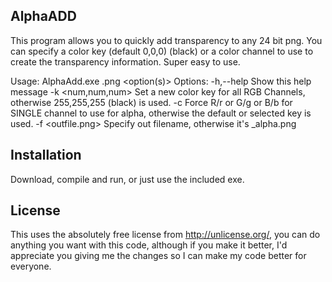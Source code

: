## AlphaADD

This program allows you to quickly add transparency to any 24 bit png. You can specify a color key (default 0,0,0) (black) or a color channel to use to create the transparency information. Super easy to use. 

 Usage: AlphaAdd.exe <infile>.png <option(s)>
 Options:
 -h,--help Show this help message
 -k <num,num,num> Set a new color key for all RGB Channels, otherwise 255,255,255 (black) is used.
 -c <channel> Force R/r or G/g or B/b for SINGLE channel to use for alpha, otherwise the default or selected key is used.
 -f <outfile.png> Specify out filename, otherwise it's <infile>_alpha.png

## Installation

Download, compile and run, or just use the included exe.


## License

This uses the absolutely free license from http://unlicense.org/, you can do anything you want with this code, although if you make it better, I'd appreciate you giving me the changes so I can make my code better for everyone.